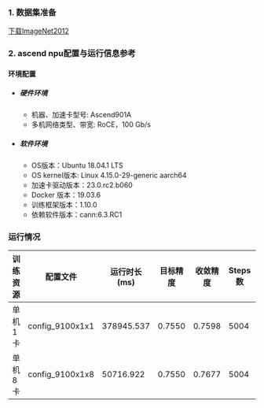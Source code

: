 ### 1. 数据集准备
[下载ImageNet2012](../../benchmarks/resnet50) 

### 2. ascend npu配置与运行信息参考
#### 环境配置
- ##### 硬件环境 
    - 机器、加速卡型号: Ascend901A
    - 多机网络类型、带宽: RoCE，100 Gb/s
- ##### 软件环境
    - OS版本：Ubuntu 18.04.1 LTS
    - OS kernel版本:  Linux 4.15.0-29-generic aarch64  
    - 加速卡驱动版本：23.0.rc2.b060
    - Docker 版本：19.03.6
    - 训练框架版本：1.10.0
    - 依赖软件版本：cann:6.3.RC1


### 运行情况
| 训练资源 | 配置文件         | 运行时长(ms) | 目标精度  | 收敛精度   | Steps数 | 性能(samples/s) |
| ------- | ---------------  | ----------- | -------- | --------  | ------- | --------------- |
| 单机1卡  | config_9100x1x1 |  378945.537  |  0.7550  |  0.7598   |   5004  |                 |
| 单机8卡  | config_9100x1x8 |  50716.922   |  0.7550  |  0.7677   |   5004  |                 |
 
